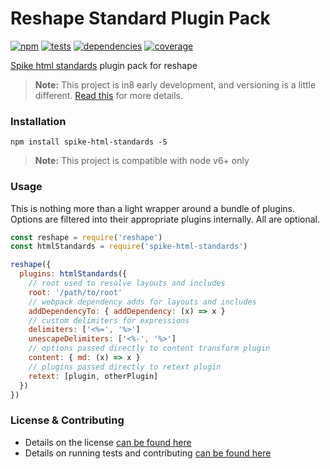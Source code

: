 # Reshape Standard Plugin Pack

[![npm](http://img.shields.io/npm/v/spike-html-standards.svg?style=flat)](https://badge.fury.io/js/spike-html-standards) [![tests](http://img.shields.io/travis/static-dev/spike-html-standards/master.svg?style=flat)](https://travis-ci.org/static-dev/spike-html-standards) [![dependencies](http://img.shields.io/david/static-dev/spike-html-standards.svg?style=flat)](https://david-dm.org/static-dev/spike-html-standards) [![coverage](http://img.shields.io/coveralls/static-dev/spike-html-standards.svg?style=flat)](https://coveralls.io/github/static-dev/spike-html-standards)

[Spike html standards](https://spike.readme.io/docs/html-standards) plugin pack for reshape

> **Note:** This project is in8 early development, and versioning is a little different. [Read this](http://markup.im/#q4_cRZ1Q) for more details.

### Installation

`npm install spike-html-standards -S`

> **Note:** This project is compatible with node v6+ only

### Usage

This is nothing more than a light wrapper around a bundle of plugins. Options are filtered into their appropriate plugins internally. All are optional.

```js
const reshape = require('reshape')
const htmlStandards = require('spike-html-standards')

reshape({
  plugins: htmlStandards({
    // root used to resolve layouts and includes
    root: '/path/to/root'
    // webpack dependency adds for layouts and includes
    addDependencyTo: { addDependency: (x) => x }
    // custom delimiters for expressions
    delimiters: ['<%=', '%>']
    unescapeDelimiters: ['<%-', '%>']
    // options passed directly to content transform plugin
    content: { md: (x) => x }
    // plugins passed directly to retext plugin
    retext: [plugin, otherPlugin]
  })
})
```

### License & Contributing

- Details on the license [can be found here](LICENSE.md)
- Details on running tests and contributing [can be found here](contributing.md)
